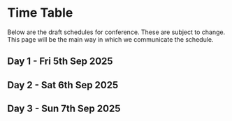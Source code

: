 # Time Table

Below are the draft schedules for conference.  These are subject to change.  This page will be the main way in which we communicate the schedule.

## Day 1 - Fri 5th Sep 2025

<!-- <div class=image-center>
  <img src="/images/ScheduleDay1.png" style="width: 400px;" >
</div> -->


<!-- ![Day 1 Schedule](/images/ScheduleDay1.png) -->

## Day 2 - Sat 6th Sep 2025

<!-- ![Day 2 Schedule](/images/ScheduleDay2.png) -->

## Day 3 - Sun 7th Sep 2025

<!-- ![Day 3 Schedule](/images/ScheduleDay3.png) -->

